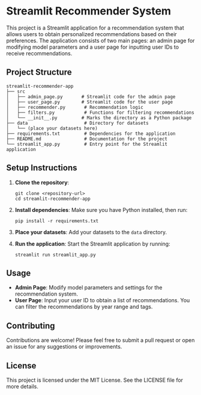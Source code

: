 # Streamlit Recommender System

This project is a Streamlit application for a recommendation system that allows users to obtain personalized recommendations based on their preferences. The application consists of two main pages: an admin page for modifying model parameters and a user page for inputting user IDs to receive recommendations.

## Project Structure

```
streamlit-recommender-app
├── src
│   ├── admin_page.py       # Streamlit code for the admin page
│   ├── user_page.py        # Streamlit code for the user page
│   ├── recommender.py       # Recommendation logic
│   ├── filters.py           # Functions for filtering recommendations
│   └── __init__.py         # Marks the directory as a Python package
├── data                     # Directory for datasets
│   └── (place your datasets here)
├── requirements.txt         # Dependencies for the application
├── README.md                # Documentation for the project
└── streamlit_app.py         # Entry point for the Streamlit application
```

## Setup Instructions

1. **Clone the repository**:
   ```
   git clone <repository-url>
   cd streamlit-recommender-app
   ```

2. **Install dependencies**:
   Make sure you have Python installed, then run:
   ```
   pip install -r requirements.txt
   ```

3. **Place your datasets**:
   Add your datasets to the `data` directory.

4. **Run the application**:
   Start the Streamlit application by running:
   ```
   streamlit run streamlit_app.py
   ```

## Usage

- **Admin Page**: Modify model parameters and settings for the recommendation system.
- **User Page**: Input your user ID to obtain a list of recommendations. You can filter the recommendations by year range and tags.

## Contributing

Contributions are welcome! Please feel free to submit a pull request or open an issue for any suggestions or improvements.

## License

This project is licensed under the MIT License. See the LICENSE file for more details.